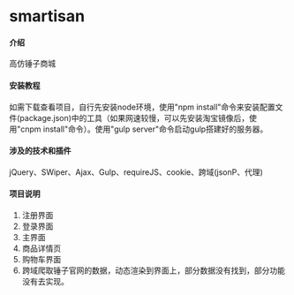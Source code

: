 # smartisan

#### 介绍

高仿锤子商城

#### 安装教程

如需下载查看项目，自行先安装node环境，使用"npm install"命令来安装配置文件(package.json)中的工具（如果网速较慢，可以先安装淘宝镜像后，使用"cnpm install"命令）。使用"gulp server"命令启动gulp搭建好的服务器。

#### 涉及的技术和插件

jQuery、SWiper、Ajax、Gulp、requireJS、cookie、跨域(jsonP、代理)


#### 项目说明

1. 注册界面
2. 登录界面
3. 主界面
4. 商品详情页
5. 购物车界面
6. 跨域爬取锤子官网的数据，动态渲染到界面上，部分数据没有找到，部分功能没有去实现。
